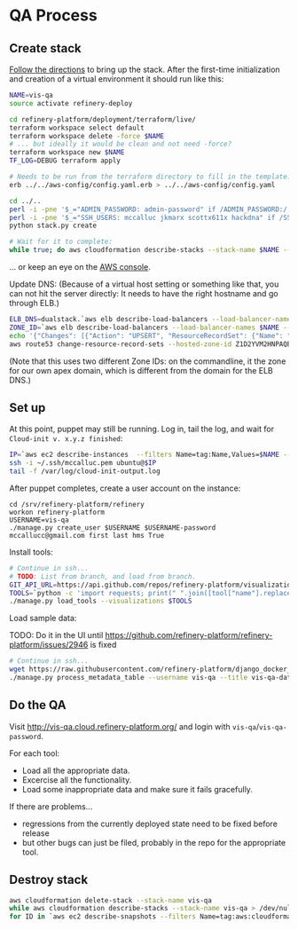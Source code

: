 # QA Process

## Create stack
[Follow the directions](https://github.com/refinery-platform/refinery-platform/wiki/AWS-deployment) to bring up the stack.
After the first-time initialization and creation of a virtual environment it should run like this:
```bash
NAME=vis-qa
source activate refinery-deploy

cd refinery-platform/deployment/terraform/live/
terraform workspace select default
terraform workspace delete -force $NAME
# ... but ideally it would be clean and not need -force? 
terraform workspace new $NAME
TF_LOG=DEBUG terraform apply

# Needs to be run from the terraform directory to fill in the template:
erb ../../aws-config/config.yaml.erb > ../../aws-config/config.yaml

cd ../..
perl -i -pne '$_="ADMIN_PASSWORD: admin-password" if /ADMIN_PASSWORD:/' aws-config/config.yaml
perl -i -pne '$_="SSH_USERS: mccalluc jkmarx scottx611x hackdna" if /SSH_USERS:/' aws-config/config.yaml
python stack.py create

# Wait for it to complete:
while true; do aws cloudformation describe-stacks --stack-name $NAME --query 'Stacks[*].[StackStatus]' --output text; sleep 2; done
```
... or keep an eye on the [AWS console](https://console.aws.amazon.com/cloudformation/home?region=us-east-1#/stacks?filter=active).

Update DNS: (Because of a virtual host setting or something like that, you can not hit the server directly:
It needs to have the right hostname and go through ELB.)
```bash
ELB_DNS=dualstack.`aws elb describe-load-balancers --load-balancer-names $NAME --query 'LoadBalancerDescriptions[*].DNSName' --output text`
ZONE_ID=`aws elb describe-load-balancers --load-balancer-names $NAME --query 'LoadBalancerDescriptions[*].CanonicalHostedZoneNameID' --output text`
echo '{"Changes": [{"Action": "UPSERT", "ResourceRecordSet": {"Name": "'$NAME'.cloud.refinery-platform.org", "Type": "A", "AliasTarget": {"HostedZoneId": "'$ZONE_ID'", "DNSName": "'$ELB_DNS'", "EvaluateTargetHealth": false}}}]}' > /tmp/dns.json
aws route53 change-resource-record-sets --hosted-zone-id Z1D2YVM2HNPAQB --change-batch file:///tmp/dns.json
```
(Note that this uses two different Zone IDs: on the commandline, it the zone for our own apex domain, which is different from the domain for the ELB DNS.)

## Set up
At this point, puppet may still be running. Log in, tail the log, and wait for `Cloud-init v. x.y.z finished`:
```bash
IP=`aws ec2 describe-instances  --filters Name=tag:Name,Values=$NAME --query 'Reservations[].Instances[].PublicIpAddress' --output=text`
ssh -i ~/.ssh/mccalluc.pem ubuntu@$IP
tail -f /var/log/cloud-init-output.log
```

After puppet completes, create a user account on the instance:
```
cd /srv/refinery-platform/refinery
workon refinery-platform
USERNAME=vis-qa
./manage.py create_user $USERNAME $USERNAME-password mccallucc@gmail.com first last hms True
```

Install tools:
```bash
# Continue in ssh...
# TODO: List from branch, and load from branch.
GIT_API_URL=https://api.github.com/repos/refinery-platform/visualization-tools/contents/tool-annotations
TOOLS=`python -c 'import requests; print(" ".join([tool["name"].replace(".json","") for tool in requests.get("'$GIT_API_URL'").json()]))'`
./manage.py load_tools --visualizations $TOOLS
```

Load sample data:

TODO: Do it in the UI until https://github.com/refinery-platform/refinery-platform/issues/2946 is fixed

```bash
# Continue in ssh...
wget https://raw.githubusercontent.com/refinery-platform/django_docker_engine/master/demo_path_routing_no_auth/upload/demo-data.csv
./manage.py process_metadata_table --username vis-qa --title vis-qa-data --file_name demo-data.csv --source_column_index 1 --data_file_column 0 --delimiter comma
```

## Do the QA

Visit http://vis-qa.cloud.refinery-platform.org/ and login with `vis-qa`/`vis-qa-password`.

For each tool:
- Load all the appropriate data.
- Excercise all the functionality.
- Load some inappropriate data and make sure it fails gracefully.

If there are problems...
- regressions from the currently deployed state need to be fixed before release
- but other bugs can just be filed, probably in the repo for the appropriate tool.

## Destroy stack

```bash
aws cloudformation delete-stack --stack-name vis-qa
while aws cloudformation describe-stacks --stack-name vis-qa > /dev/null; do echo 'still up'; sleep 10; done
for ID in `aws ec2 describe-snapshots --filters Name=tag:aws:cloudformation:stack-name,Values=vis-qa --query 'Snapshots[].[SnapshotId]' --output=text`; do aws ec2 delete-snapshot --snapshot-id $ID; done
```
